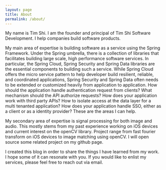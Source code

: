 ```yaml
---
layout: page
title: About
permalink: /about/
---
```


My name is Tim Shi. I am the founder and principal of Tim Shi Software Development. I help companies build software products. 

My main area of expertise is building software as a service using the Spring Framework. Under the Spring umbrella, there is a collection of libraries that facilitates building large scale, high performance software services. In particular, the Spring Cloud, Spring Security and Spring Data libraries are the essential components to building such a service. While Spring Cloud offers the micro service pattern to help developer build resilient, reliable, and coordinated applications, Spring Security and Spring Data often needs to be extended or customized heavily from application to application. How should the application handle authentication request from clients? What mechanism should the API authorize requests? How does your application work with third party APIs? How to isolate access at the data layer for a multi tenanted application? How does your application handle SSO, either as a client or as a identity provider? These are the areas I can help.

My secondary area of expertise is signal processing for both image and audio. This mostly stems from my past experience working on iOS devices and current interest on the openCV library. Project range from fast fourier transform on iOS devices to image matching using openCV. I will open source some related project on my github page.

I created this blog in order to share the things I have learned from my work. I hope some of it can resonate with you. If you would like to enlist my services, please feel free to reach out via email. 

